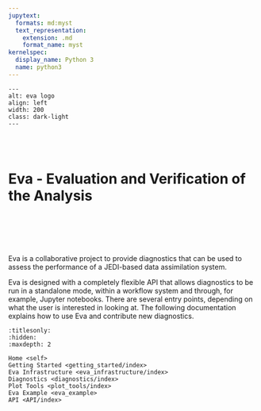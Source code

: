 ```yaml
---
jupytext:
  formats: md:myst
  text_representation:
    extension: .md
    format_name: myst
kernelspec:
  display_name: Python 3
  name: python3
---
```



```{image} ./_static/images/eva_logo_ball.png
---
alt: eva logo
align: left
width: 200
class: dark-light
---
```
<br>
<br>

# Eva - Evaluation and Verification of the Analysis

<br>
<br>
<br>
<br>


Eva is a collaborative project to provide diagnostics that can be used to assess the performance of
a JEDI-based data assimilation system.

Eva is designed with a completely flexible API that allows diagnostics to be run in a standalone
mode, within a workflow system and through, for example, Jupyter notebooks. There are several entry
points, depending on what the user is interested in looking at. The following documentation explains
how to use Eva and contribute new diagnostics.

```{toctree}
:titlesonly:
:hidden:
:maxdepth: 2

Home <self>
Getting Started <getting_started/index>
Eva Infrastructure <eva_infrastructure/index>
Diagnostics <diagnostics/index>
Plot Tools <plot_tools/index>
Eva Example <eva_example>
API <API/index>
```
